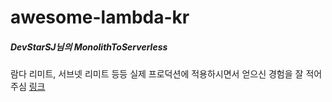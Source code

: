 # awesome-lambda-kr

##### DevStarSJ님의 MonolithToServerless
람다 리미트, 서브넷 리미트 등등 실제 프로덕션에 적용하시면서 얻으신 경험을 잘 적어주심
[링크](https://github.com/DevStarSJ/Study/tree/master/Blog/Cloud/AWS/Serverless)
